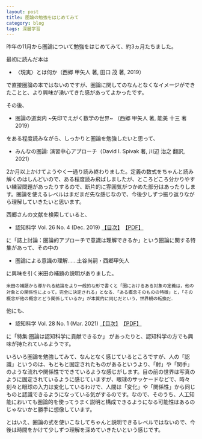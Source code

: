 ```yaml
---
layout: post
title: 圏論の勉強をはじめてみて
category: blog
tags: 深層学習 
---
```


昨年の11月から圏論について勉強をはじめてみて、約3ヵ月たちました。

最初に読んだ本は

* 〈現実〉とは何か（西郷 甲矢人 著, 田口 茂 著, 2019）

で直接圏論の本ではないのですが、圏論に関してのなんとなくなイメージができたことと、より興味が湧いてきた感があってよかったです。

その後、

* 圏論の道案内 ~矢印でえがく数学の世界~ （西郷 甲矢人 著, 能美 十三 著 2019）

をある程度読みながら、しっかりと圏論を勉強したいと思って、

* みんなの圏論: 演習中心アプローチ（David I. Spivak 著, 川辺 治之 翻訳, 2021）

2か月以上かけてようやく一通り読み終わりました。定義の数式をちゃんと読み解くのはしんどいので、ある程度読み飛ばしましたが、ところどころ分かりやすい練習問題があったりするので、断片的に雰囲気がつかめた部分はあったりします。圏論を使えるレベルはまだまだ先な感じなので、今後少しずつ振り返りながら理解していきたいと思います。


西郷さんの文献を検索していると、

* 認知科学 Vol. 26 No. 4 (Dec. 2019) [【目次】](https://www.jcss.gr.jp/publishing/journals/journal_backnumber/entry-361.html)　[【PDF】](https://www.jstage.jst.go.jp/browse/jcss/26/4/_contents/-char/ja)

 に「誌上討論：圏論的アプローチで意識は理解できるか」という圏論に関する特集があって、その中の

* 圏論による意識の理解……土谷尚嗣・西郷甲矢人　

に興味を引く米田の補題の説明がありました。

```
米田の補題から導かれる結論をより一般的な形で書くと「圏におけるある対象の定義は，他の対象との関係性によって，完全に決定される」となる．「ある概念そのものの特徴」と，「その概念が他の概念とどう関係しているか」が本質的に同じだという，世界観の転換だ．
```

他にも、

* 認知科学 Vol. 28 No. 1 (Mar. 2021) [【目次】](https://www.jcss.gr.jp/publishing/journals/journal_backnumber/entry-388.html)　[【PDF】](https://www.jstage.jst.go.jp/browse/jcss/28/1/_contents/-char/ja) 

に「特集:圏論は認知科学に貢献できるか」
があったりと、認知科学の方でも興味が持たれているようです。

いろいろ圏論を勉強してみて、なんとなく感じているところですが、人の「認識」というのは、もともと固定されたものがあるというより、「射」や「関手」のような流れや関係性でできているような感じがします。目の前の世界は写真のように固定されているように感じていますが、眼球のサッケードなどで、時々刻々と眼球の入力は変化しているわけで、人間は「変化」や「関係性」から同じものと認識できるようになっている気がするのです。なので、そのうち、人工知能においても圏論的を使ってうまく説明と構成できるようになる可能性はあるのじゃないかと勝手に想像しています。

とはいえ、圏論の式を使いこなしてちゃんと説明できるレベルではないので、今後は時間をかけて少しずつ理解を深めていきたいという感じです。


<br>



















